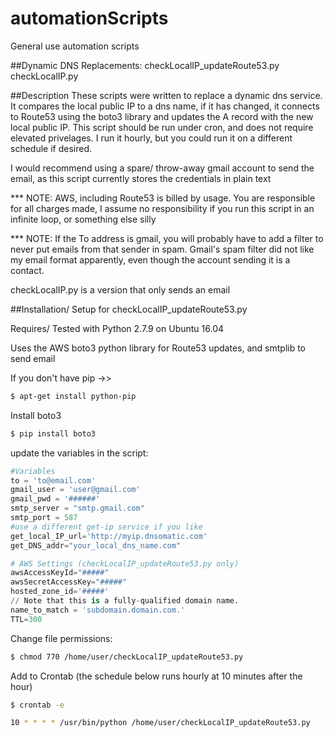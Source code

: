 # automationScripts
General use automation scripts

##Dynamic DNS Replacements:
  checkLocalIP_updateRoute53.py
  checkLocalIP.py

##Description
These scripts were written to replace a dynamic dns service. It compares the local public IP to a dns name, if it has changed, it connects to Route53 using the boto3 library and updates the A record with the new local public IP. This script should be run under cron, and does not require elevated privelages. I run it hourly, but you could run it on a different schedule if desired. 

I would recommend using a spare/ throw-away gmail account to send the email, as this script currently stores the credentials in plain text

*** NOTE: AWS, including Route53 is billed by usage. You are responsible for all charges made, I assume no responsibility if you run this script in an infinite loop, or something else silly

*** NOTE: If the To address is gmail, you will probably have to add a filter to never put emails from that sender in spam. Gmail's spam filter did not like my email format apparently, even though the account sending it is a contact.

checkLocalIP.py is a version that only sends an email

##Installation/ Setup for checkLocalIP_updateRoute53.py

Requires/ Tested with Python  2.7.9 on Ubuntu 16.04

Uses the AWS boto3 python library for Route53 updates, and smtplib to send email


If you don't have pip ->>
```bash
$ apt-get install python-pip
```
Install boto3
```bash
$ pip install boto3
```

update the variables in the script:

```python
#Variables
to = 'to@email.com'
gmail_user = 'user@gmail.com'
gmail_pwd = '######'
smtp_server = "smtp.gmail.com"
smtp_port = 587
#use a different get-ip service if you like
get_local_IP_url='http://myip.dnsomatic.com'
get_DNS_addr="your_local_dns_name.com"

# AWS Settings (checkLocalIP_updateRoute53.py only)
awsAccessKeyId="#####"
awsSecretAccessKey="#####"
hosted_zone_id='#####'
// Note that this is a fully-qualified domain name.
name_to_match = 'subdomain.domain.com.'
TTL=300
```
Change file permissions:
```bash
$ chmod 770 /home/user/checkLocalIP_updateRoute53.py
```
Add to Crontab (the schedule below runs hourly at 10 minutes after the hour)
```bash
$ crontab -e

10 * * * * /usr/bin/python /home/user/checkLocalIP_updateRoute53.py
```
